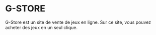 # G-STORE

G-Store est un site de vente de jeux en ligne. Sur ce site, vous pouvez acheter des jeux en un seul clique.
